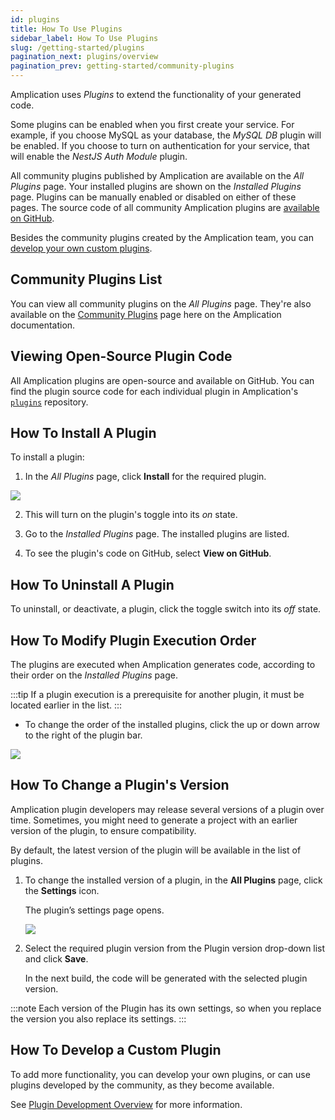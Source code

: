 ```yaml
---
id: plugins
title: How To Use Plugins
sidebar_label: How To Use Plugins
slug: /getting-started/plugins
pagination_next: plugins/overview
pagination_prev: getting-started/community-plugins
---
```


Amplication uses _Plugins_ to extend the functionality of your generated code.

Some plugins can be enabled when you first create your service.
For example, if you choose MySQL as your database, the _MySQL DB_ plugin will be enabled.
If you choose to turn on authentication for your service, that will enable the _NestJS Auth Module_ plugin.

All community plugins published by Amplication are available on the _All Plugins_ page.
Your installed plugins are shown on the _Installed Plugins_ page.
Plugins can be manually enabled or disabled on either of these pages.
The source code of all community Amplication plugins are [available on GitHub](https://github.com/amplication/plugins).

Besides the community plugins created by the Amplication team, you can [develop your own custom plugins](/plugins/overview/).

## Community Plugins List 

You can view all community plugins on the _All Plugins_ page.
They're also available on the [Community Plugins](/plugins-list) page here on the Amplication documentation.

## Viewing Open-Source Plugin Code

All Amplication plugins are open-source and available on GitHub.
You can find the plugin source code for each individual plugin in Amplication's [`plugins`](https://github.com/amplication/amplication-plugins) repository.

## How To Install A Plugin

To install a plugin:

1.  In the _All Plugins_ page, click **Install** for the required plugin.

![](./assets/all-plugins.png)

2. This will turn on the plugin's toggle into its _on_ state.

3. Go to the _Installed Plugins_ page. The installed plugins are listed.

4. To see the plugin's code on GitHub, select **View on GitHub**.

## How To Uninstall A Plugin

To uninstall, or deactivate, a plugin, click the toggle switch into its _off_ state.

## How To Modify Plugin Execution Order

The plugins are executed when Amplication generates code, according to their order on the *Installed Plugins* page.

:::tip
If a plugin execution is a prerequisite for another plugin, it must be located earlier in the list.
:::

- To change the order of the installed plugins, click the up or down arrow to the right of the plugin bar.

![](./assets/installed-plugins.png)

## How To Change a Plugin's Version

Amplication plugin developers may release several versions of a plugin over time.
Sometimes, you might need to generate a project with an earlier version of the plugin, to ensure compatibility.

By default, the latest version of the plugin will be available in the list of plugins.

1. To change the installed version of a plugin, in the **All Plugins** page, click the **Settings** icon.

   The plugin’s settings page opens.

   ![](./assets/plugin-versions.png)

2. Select the required plugin version from the Plugin version drop-down list and click **Save**.

   In the next build, the code will be generated with the selected plugin version.

:::note
Each version of the Plugin has its own settings, so when you replace the version you also replace its settings.
:::

## How To Develop a Custom Plugin

To add more functionality, you can develop your own plugins, or can use plugins developed by the community, as they become available.

See [Plugin Development Overview](/plugins/overview/) for more information.
